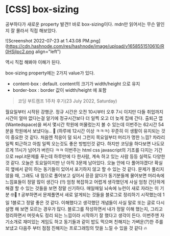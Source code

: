 # [CSS] box-sizing

공부하다가 새로운 property 발견!!
바로 box-sizing이다.
mdn만 읽어서는 무슨 말인지 잘 몰라서 직접 해보았다.


![Screenshot 2022-07-23 at 1.43.08 PM.png](https://cdn.hashnode.com/res/hashnode/image/upload/v1658551510610/R0HSjIpc2.png align="left")

역시 직접 해봐야 이해가 된다.

box-sizing property에는 2가지 value가 있다.
- content-box : default. content의 크기가 width/height 으로 유지
- border-box : border 값이 width/height 에 포함

> 코딩 부트캠프 1주차 후기(23 July 2022, Saturday)

월요일부터 시작된 강행군. 정규 시간은 오전 10시부터 오후 7시 이지만 다들 취업까지 시간이 얼마 없다는걸 알기에 정규시간보다 더 일찍 오고 더 늦게 집에 간다. 출퇴근 앱(Wantedspace)을 써서 몇시간 학원에 머물렀는지 볼 수 있는데 이번주는 62시간 54분을 학원에서 보냈다능.. 🫠 (하루에 12시간 이상 ㅋㅋㅋ)
꾸준히 이 생활이 유지되는 것이 중요한 것 같다. 처음엔 적응이 덜 되서  그런지 목요일부터 머리가 멍한 느낌? 차라리 일찍 퇴근하고 아침 일찍 오는것도 좋은 방법인것 같다. 하지만 코딩을 하다보면 나도모르게 11시가 넘어가 버린다 ㅋㅋ 이번주는 html css javascript의 기초를 다지는 기간으로 repl.it문제를 푸는데 하루만에 다 한사람, 계속 하고 있는 사람 등등 실력도 다양한것 같다. 오늘은 토요일이지만 난 아직 3문제 남아있다. 오늘 안에 다 풀어야겠다! 확실히 옆에서 같이 하는 동기들이 있어서 포기하지 않고 할 수 있는 것 같다. 문제가 풀리지 않을 때, 그래도 내 힘으로 풀어보고 싶어서 끙끙 앓다가 동기분들께 물어보면 머리속에 느낌표들이 정말 많이 생긴다 (‼️) 엄청 복잡하고 어렵게 생각했던게 사실 엄청 간단하게 해결 할 수 있는 것들을 보면 정말 신기하다. 매일매일 뇌속에 뉴런이 새로 자라는 이 기분 🤓🧠 ❗️ 공부하면서 문제풀면서 새로 알게되는 것들을 블로그로 정리하기 시작했는데 1일 1블로그 정말 좋은 것 같다. 이해했다고 생각했던 개념들이 사실 말로 또는 글로 다시 설명 해 보면 모르는 경우가 많다. 블로그를 작성하면서 내가 정말 이해 했는지, 그리고 정리하면서 머릿속도 정리 되는 느낌이라 시작하기 잘 했다고 생각이 든다. 이번주엔 자기소개로 재미있는 게임도 하고 동기들과 같이 밥도 먹으며 친해지는 가벼운(?)한 주를 보냈고 다음주 부터 점점 진해지는 프로그래밍의 맛을 느낄 수 있을 것 같다 🔥
